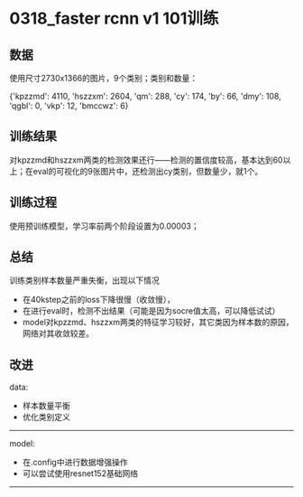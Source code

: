 # 0318_faster rcnn v1 101训练

## 数据

使用尺寸2730x1366的图片，9个类别；类别和数量：

{'kpzzmd': 4110, 'hszzxm': 2604, 'qm': 288, 'cy': 174, 'by': 66, 'dmy': 108, 'qgbl': 0, 'vkp': 12, 'bmccwz': 6}



## 训练结果

对kpzzmd和hszzxm两类的检测效果还行——检测的置信度较高，基本达到60以上；在eval的可视化的9张图片中，还检测出cy类别，但数量少，就1个。



## 训练过程

使用预训练模型，学习率前两个阶段设置为0.00003；



## 总结

训练类别样本数量严重失衡，出现以下情况

- 在40kstep之前的loss下降很慢（收敛慢），
- 在进行eval时，检测不出结果（可能是因为socre值太高，可以降低试试）
- model对kpzzmd、hszzxm两类的特征学习较好，其它类因为样本数的原因，网络对其收敛较差。



## 改进

data:

- 样本数量平衡
- 优化类别定义
- --



model:

- 在.config中进行数据增强操作
- 可以尝试使用resnet152基础网络
- --

